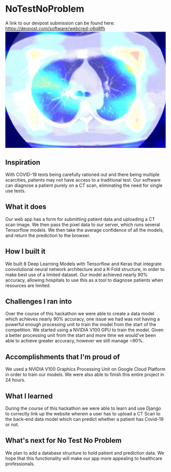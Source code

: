 # NoTestNoProblem
A link to our devpost submission can be found here: https://devpost.com/software/webcred-o6q8fh
![](heatmap.png)
## Inspiration
With COVID-19 tests being carefully rationed out and there being multiple scarcities, patients may not have access to a traditional test. Our software can diagnose a patient purely on a CT scan, eliminating the need for single use tests.
## What it does
Our web app has a form for submitting patient data and uploading a CT scan image. We then pass the pixel data to our server, which runs several Tensorflow models. We then take the average confidence of all the models, and return the prediction to the browser. 
## How I built it
We built 8 Deep Learning Models with Tensorflow and Keras that integrate convolutional neural network architecture and a K-Fold structure, in order to make best use of a limited dataset. Our model achieved nearly 90% accuracy, allowing hospitals to use this as a tool to diagnose patients when resources are limited.
## Challenges I ran into
Over the course of this hackathon we were able to create a data model which achieves nearly 90% accuracy, one issue we had was not having a powerful enough processing unit to train the model from the start of the competition. We started using a NVIDIA V100 GPU to train the model. Given a better processing unit from the start and more time we would've been able to achieve greater accuracy, however we still manage ~90%.
## Accomplishments that I'm proud of
We used a NVIDIA V100 Graphics Processing Unit on Google Cloud Platform in order to train our models. We were also able to finish this entire project in 24 hours.
## What I learned
During the course of this hackathon we were able to learn and use Django to correctly link up the website wherein a user has to upload a CT Scan to the back-end data model which can predict whether a patient has Covid-19 or not. 
## What's next for No Test No Problem
We plan to add a database structure to hold patient and prediction data. We hope that this functionality will make our app more appealing to healthcare professionals.

